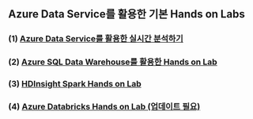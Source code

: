 ## Azure Data Service를 활용한 기본 Hands on Labs

### (1) <a href="https://github.com/ghahm/HOL-REALTIME-ANALYTICS-with-Azure-Service">Azure Data Service를 활용한 실시간 분석하기</a>

### (2) <a href="https://github.com/ghahm/HOL-AZURE-SQL-DW-with-TPCH">Azure SQL Data Warehouse를 활용한 Hands on Lab</a>

### (3) <a href="https://github.com/ghahm/Azure-HDInsight-Spark-HOL">HDInsight Spark Hands on Lab</a>

### (4) <a href="https://github.com/ghahm/Azure-Databricks-HOL-BASIC">Azure Databricks Hands on Lab (업데이트 필요)</a>

